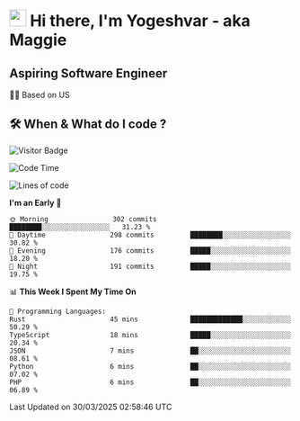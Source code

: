 <h1><img src="https://emojis.slackmojis.com/emojis/images/1531849430/4246/blob-sunglasses.gif?1531849430" width="30"/> Hi there, I'm Yogeshvar - aka Maggie</h1>

## Aspiring Software Engineer
🏂🏻  Based on US 

## 🛠 When & What do I code ?  

![Visitor Badge](https://visitor-badge.feriirawann.repl.co?username=yogeshvar&repo=yogeshvar&label=Visitors&style=plastic&color=%23457BFF&contentType=svg)

<!--START_SECTION:waka-->
![Code Time](http://img.shields.io/badge/Code%20Time-2%2C923%20hrs%2044%20mins-blue)

![Lines of code](https://img.shields.io/badge/From%20Hello%20World%20I%27ve%20Written-3.9%20million%20lines%20of%20code-blue)

**I'm an Early 🐤** 

```text
🌞 Morning                302 commits         ████████░░░░░░░░░░░░░░░░░   31.23 % 
🌆 Daytime                298 commits         ████████░░░░░░░░░░░░░░░░░   30.82 % 
🌃 Evening                176 commits         █████░░░░░░░░░░░░░░░░░░░░   18.20 % 
🌙 Night                  191 commits         █████░░░░░░░░░░░░░░░░░░░░   19.75 % 
```


📊 **This Week I Spent My Time On** 

```text
💬 Programming Languages: 
Rust                     45 mins             █████████████░░░░░░░░░░░░   50.29 % 
TypeScript               18 mins             █████░░░░░░░░░░░░░░░░░░░░   20.34 % 
JSON                     7 mins              ██░░░░░░░░░░░░░░░░░░░░░░░   08.61 % 
Python                   6 mins              ██░░░░░░░░░░░░░░░░░░░░░░░   07.02 % 
PHP                      6 mins              ██░░░░░░░░░░░░░░░░░░░░░░░   06.89 % 
```


 Last Updated on 30/03/2025 02:58:46 UTC
<!--END_SECTION:waka-->
